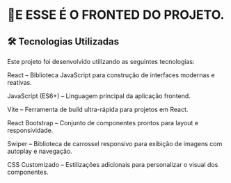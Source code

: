 # 🚀E ESSE É O FRONTED DO PROJETO.

## 🛠 Tecnologias Utilizadas
Este projeto foi desenvolvido utilizando as seguintes tecnologias:

React – Biblioteca JavaScript para construção de interfaces modernas e reativas.

JavaScript (ES6+) – Linguagem principal da aplicação frontend.

Vite – Ferramenta de build ultra-rápida para projetos em React.

React Bootstrap – Conjunto de componentes prontos para layout e responsividade.

Swiper – Biblioteca de carrossel responsivo para exibição de imagens com autoplay e navegação.

CSS Customizado – Estilizações adicionais para personalizar o visual dos componentes.
